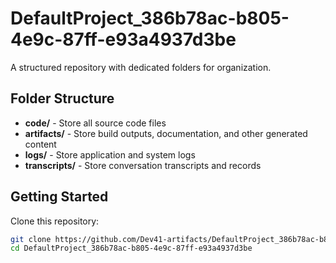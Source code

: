 # DefaultProject_386b78ac-b805-4e9c-87ff-e93a4937d3be
A structured repository with dedicated folders for organization.

## Folder Structure

- **code/** - Store all source code files
- **artifacts/** - Store build outputs, documentation, and other generated content
- **logs/** - Store application and system logs
- **transcripts/** - Store conversation transcripts and records

## Getting Started

Clone this repository:
```bash
git clone https://github.com/Dev41-artifacts/DefaultProject_386b78ac-b805-4e9c-87ff-e93a4937d3be
cd DefaultProject_386b78ac-b805-4e9c-87ff-e93a4937d3be
```
